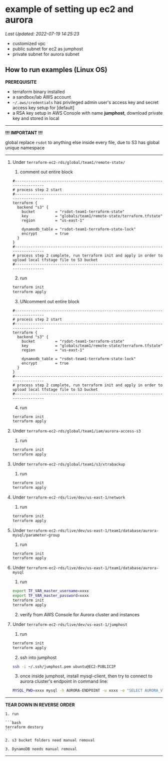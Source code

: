 # example of setting up ec2 and aurora

_Last Updated: 2022-07-19 14:25:23_

- customized vpc
- public subnet for ec2 as jumphost
- private subnet for aurora subnet

## How to run examples (Linux OS)

**PREREQUISITE**

- terraform binary installed
- a sandbox/lab AWS account
- `~/.aws/credentials` has privileged admin user's access key and secret access key setup for [default]
- a RSA key setup in AWS Console with name **jumphost**, download private key and stored in local

---

**!!! IMPORTANT !!!**

global replace `rsdot` to anything else inside every file, due to S3 has global unique namespace

---

1. Under `terraform-ec2-rds/global/team1/remote-state/`

    1. comment out entire block
    
    ```hcl
    #--------------------------------------------------------------------------------
    # process step 2 start
    #--------------------------------------------------------------------------------
    terraform {
      backend "s3" {
        bucket         = "rsdot-team1-terraform-state"
        key            = "globals/team1/remote-state/terraform.tfstate"
        region         = "us-east-1"
    
        dynamodb_table = "rsdot-team1-terraform-state-lock"
        encrypt        = true
      }
    }
    #--------------------------------------------------------------------------------
    # process step 2 complete, run terraform init and apply in order to upload local tfstage file to S3 bucket
    #--------------------------------------------------------------------------------
    ```

    2. run 

    ```bash
    terraform init
    terraform apply
    ```

    3. UNcomment out entire block

    ```hcl
    #--------------------------------------------------------------------------------
    # process step 2 start
    #--------------------------------------------------------------------------------
    terraform {
      backend "s3" {
        bucket         = "rsdot-team1-terraform-state"
        key            = "globals/team1/remote-state/terraform.tfstate"
        region         = "us-east-1"
    
        dynamodb_table = "rsdot-team1-terraform-state-lock"
        encrypt        = true
      }
    }
    #--------------------------------------------------------------------------------
    # process step 2 complete, run terraform init and apply in order to upload local tfstage file to S3 bucket
    #--------------------------------------------------------------------------------
    ```

    4. run 

    ```bash
    terraform init
    terraform apply
    ```

2. Under `terraform-ec2-rds/global/team1/iam/aurora-access-s3`

    1. run 

    ```bash
    terraform init
    terraform apply
    ```

3. Under `terraform-ec2-rds/global/team1/s3/xtrabackup`

    1. run 

    ```bash
    terraform init
    terraform apply
    ```

4. Under `terraform-ec2-rds/live/dev/us-east-1/network`

    1. run 

    ```bash
    terraform init
    terraform apply
    ```

5. Under `terraform-ec2-rds/live/dev/us-east-1/team1/database/aurora-mysql/parameter-group`

    1. run 

    ```bash
    terraform init
    terraform apply
    ```

6. Under `terraform-ec2-rds/live/dev/us-east-1/team1/database/aurora-mysql`

    1. run 

    ```bash
    export TF_VAR_master_username=xxxx
    export TF_VAR_master_password=xxxx
    terraform init
    terraform apply
    ```

    2. verify from AWS Console for Aurora cluster and instances

7. Under `terraform-ec2-rds/live/dev/us-east-1/jumphost`

    1. run 

    ```bash
    terraform init
    terraform apply
    ```

    2. ssh into jumphost

    ```bash
    ssh -i ~/.ssh/jumphost.pem ubuntu@EC2-PUBLICIP
    ```

    3. once inside jumphost, install mysql-client, then try to connect to aurora cluster's endpoint in command line:

    ```bash
    MYSQL_PWD=xxxx mysql -h AURORA-ENDPOINT -u xxxx -e "SELECT AURORA_VERSION()"
    ```


---

**TEAR DOWN IN REVERSE ORDER**

    1. run 

    ```bash
    terraform destory
    ```

    2. s3 bucket folders need manual removal

    3. DynamoDB needs manual removal

---
